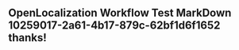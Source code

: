 <properties
ms.topic="hero-topic"
ms.test1="hero-topic"
ms.test2="test"/>

## OpenLocalization Workflow Test MarkDown 10259017-2a61-4b17-879c-62bf1d6f1652 thanks!
<!--HONumber=Mar16_HO3-->
